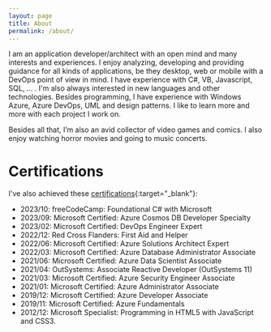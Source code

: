 ```yaml
---
layout: page
title: About
permalink: /about/
---
```


I am an application developer/architect with an open mind and many interests and experiences. I enjoy analyzing, developing and providing guidance for all kinds of applications, be they desktop, web or mobile with a DevOps point of view in mind. I have experience with C#, VB, Javascript, SQL, ... . I'm also always interested in new languages and other technologies. Besides programming, I have experience with Windows Azure, Azure DevOps, UML and design patterns. I like to learn more and more with each project I work on.

Besides all that, I’m also an avid collector of video games and comics.
I also enjoy watching horror movies and going to music concerts.

# Certifications
I've also achieved these [certifications](https://www.linkedin.com/in/wouter-bauchart-63a26519/details/certifications/){:target="_blank"}:
- 2023/10: freeCodeCamp: Foundational C# with Microsoft
- 2023/09: Microsoft Certified: Azure Cosmos DB Developer Specialty
- 2023/02: Microsoft Certified: DevOps Engineer Expert
- 2022/12: Red Cross Flanders: First Aid and Helper
- 2022/06: Microsoft Certified: Azure Solutions Architect Expert
- 2022/03: Microsoft Certified: Azure Database Administrator Associate
- 2021/06: Microsoft Certified: Azure Data Scientist Associate
- 2021/04: OutSystems: Associate Reactive Developer (OutSystems 11)
- 2021/03: Microsoft Certified: Azure Security Engineer Associate
- 2021/01: Microsoft Certified: Azure Administrator Associate
- 2019/12: Microsoft Certified: Azure Developer Associate
- 2019/11: Microsoft Certified: Azure Fundamentals
- 2012/12: Microsoft Specialist: Programming in HTML5 with JavaScript and CSS3.
